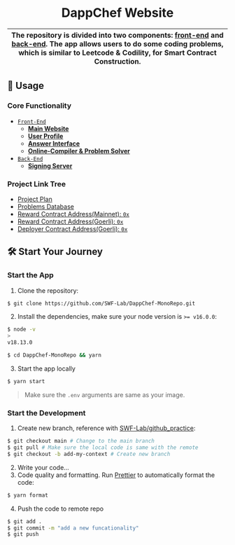<p align="center">
    <h1 align="center">
        DappChef Website
    </h1>
</p>

| The repository is divided into two components: [front-end](./apps/front-end) and [back-end](./apps/back-end). The app allows users to do some coding problems, which is similar to Leetcode & Codility, for Smart Contract Construction. |
| ---------------------------------------------------------------------------------------------------------------------------------------------------------------------------------------------------------------------------------------- |

## 📜 Usage

### Core Functionality

- [`Front-End`](./apps/front-end)
  - [**Main Website**](./apps/front-end/src)
  - [**User Profile**](./apps/front-end/src/components/UserProfile/)
  - [**Answer Interface**](./apps/front-end/src/components/ProblemsInterface/)
  - [**Online-Compiler & Problem Solver**](./apps/front-end/src/components/ProblemsSolver/)
- [`Back-End`](./apps/back-end)
  - [**Signing Server**](./apps/back-end/)

### Project Link Tree

- [Project Plan](https://docs.google.com/spreadsheets/d/1JHpkHeemQ1i-WCXACzaRqulWoGvU9uJ2xneoW05S42A/edit?usp=sharing)
- [Problems Database](https://github.com/SWF-Lab/DappChef-ProblemsDB)
- [Reward Contract Address(Mainnet): `0x`]()
- [Reward Contract Address(Goerli): `0x`]()
- [Deployer Contract Address(Goerli): `0x`]()

## 🛠 Start Your Journey

### Start the App

1. Clone the repository:

```bash
$ git clone https://github.com/SWF-Lab/DappChef-MonoRepo.git
```

2. Install the dependencies, make sure your node version is `>= v16.0.0`:

```bash
$ node -v
>
v18.13.0

$ cd DappChef-MonoRepo && yarn
```

3. Start the app locally

```bash
$ yarn start
```

> Make sure the `.env` arguments are same as your image.

### Start the Development

1. Create new branch, reference with [SWF-Lab/github_practice](https://github.com/SWF-Lab/github_practice):

```bash
$ git checkout main # Change to the main branch
$ git pull # Make sure the local code is same with the remote
$ git checkout -b add-my-context # Create new branch
```

2. Write your code...
3. Code quality and formatting. Run [Prettier](https://prettier.io/) to automatically format the code:

```bash
$ yarn format
```

4. Push the code to remote repo

```bash
$ git add .
$ git commit -m "add a new funcationality"
$ git push
```
